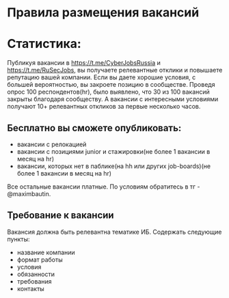 # Правила размещения вакансий

# Статистика:
Публикуя вакансии в https://t.me/CyberJobsRussia и https://t.me/RuSecJobs, вы получаете релевантные отклики и повышаете репутацию вашей компании. Если вы даете хорошие условия, с большей вероятностью, вы закроете позицию
в сообществе. Проведя опрос 100 респондентов(hr), было выявлено, что 30 из 100 вакансий закрыты благодаря сообществу.
А вакансии с интересными условиями получают 10+ релевантных откликов за первые несколько часов.

## Бесплатно вы сможете опубликовать: 
- вакансии с релокацией
- вакансии с позициями junior и стажировки(не более 1 вакансии в месяц на hr)
- вакансии, которых нет в паблике(на hh или других job-boards)(не более 1 вакансии в месяц на hr)


Все остальные вакансии платные. По условиям обратитесь в тг -  @maximbautin. 



## Требование к вакансии
Вакансия должна быть релевантна тематике ИБ.
Содержать следующие пункты:
 - название компании
 - формат работы
 - условия 
 - обязанности 
 - требования
 - контакты 
